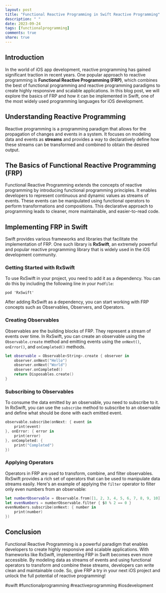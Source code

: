 ```yaml
---
layout: post
title: "Functional Reactive Programming in Swift Reactive Programming"
description: " "
date: 2023-09-24
tags: [functionalprogramming]
comments: true
share: true
---
```


## Introduction
In the world of iOS app development, reactive programming has gained significant traction in recent years. One popular approach to reactive programming is **Functional Reactive Programming (FRP)**, which combines the best of functional programming and reactive programming paradigms to create highly responsive and scalable applications. In this blog post, we will explore the basics of FRP and how it can be implemented in Swift, one of the most widely used programming languages for iOS development.

## Understanding Reactive Programming
Reactive programming is a programming paradigm that allows for the propagation of changes and events in a system. It focuses on modeling data and events as **streams** and provides a way to declaratively define how these streams can be transformed and combined to obtain the desired output.

## The Basics of Functional Reactive Programming (FRP)
Functional Reactive Programming extends the concepts of reactive programming by introducing functional programming principles. It enables developers to represent continuous and dynamic values as streams of events. These events can be manipulated using functional operators to perform transformations and compositions. This declarative approach to programming leads to cleaner, more maintainable, and easier-to-read code.

## Implementing FRP in Swift
Swift provides various frameworks and libraries that facilitate the implementation of FRP. One such library is **RxSwift**, an extremely powerful and popular reactive programming library that is widely used in the iOS development community.

### Getting Started with RxSwift
To use RxSwift in your project, you need to add it as a dependency. You can do this by including the following line in your `Podfile`:

```
pod 'RxSwift'
```

After adding RxSwift as a dependency, you can start working with FRP concepts such as Observables, Observers, and Operators.

### Creating Observables
Observables are the building blocks of FRP. They represent a stream of events over time. In RxSwift, you can create an observable using the `Observable.create` method and emitting events using the `onNext()`, `onError()`, and `onCompleted()` methods.

```swift
let observable = Observable<String>.create { observer in
    observer.onNext("Hello")
    observer.onNext("World")
    observer.onCompleted()
    return Disposables.create()
}
```

### Subscribing to Observables
To consume the data emitted by an observable, you need to subscribe to it. In RxSwift, you can use the `subscribe` method to subscribe to an observable and define what should be done with each emitted event.

```swift
observable.subscribe(onNext: { event in
    print(event)
}, onError: { error in
    print(error)
}, onCompleted: {
    print("Completed")
})
```

### Applying Operators
Operators in FRP are used to transform, combine, and filter observables. RxSwift provides a rich set of operators that can be used to manipulate data streams easily. Here's an example of applying the `filter` operator to filter only even numbers from an observable:

```swift
let numberObservable = Observable.from([1, 2, 3, 4, 5, 6, 7, 8, 9, 10])
let evenNumbers = numberObservable.filter { $0 % 2 == 0 }
evenNumbers.subscribe(onNext: { number in
    print(number)
})
```

## Conclusion
Functional Reactive Programming is a powerful paradigm that enables developers to create highly responsive and scalable applications. With frameworks like RxSwift, implementing FRP in Swift becomes even more accessible. By modeling data as streams of events and using functional operators to transform and combine these streams, developers can write clean and maintainable code. So, give FRP a try in your next iOS project and unlock the full potential of reactive programming!

#swift #functionalprogramming #reactiveprogramming #iosdevelopment